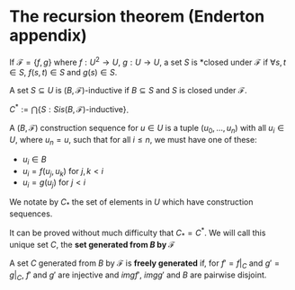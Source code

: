 # The recursion theorem (Enderton appendix)

If $\mathcal{F} = \{f, g\}$ where $f: U^2 \rightarrow U$, $g: U \rightarrow U$, a set $S$ is *closed under $\mathcal{F}$ if $\forall s, t \in S$, $f(s,t) \in S$ and $g(s) \in S$.

A set $S \subseteq U$ is $(B, \mathcal{F})$-inductive if $B \subseteq S$ and $S$ is closed under $\mathcal{F}$.

$C^{\ast} := \bigcap \{S : S is (B, \mathcal{F})\text{-inductive}\}$.

A $(B, \mathcal{F})$ construction sequence for $u \in U$ is a tuple $(u_0, \ldots, u_n)$ with all $u_i \in U$, where $u_n = u$, such that for all $i \leq n$, we must have one of these:

 - $u_i \in B$
 - $u_i = f(u_j, u_k)$ for $j, k < i$
 - $u_i = g(u_j)$ for $j < i$

We notate by $C_{\ast}$ the set of elements in $U$ which have construction sequences.

It can be proved without much difficulty that $C_{\ast} = C^{\ast}$. We will call this unique set $C$, the **set generated from $B$ by $\mathcal{F}$**

A set $C$ generated from $B$ by $\mathcal{F}$ is **freely generated** if, for $f' = f|_C$ and $g' = g|_C$, $f'$ and $g'$ are injective and $img f'$, $img g'$ and $B$ are pairwise disjoint.

